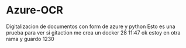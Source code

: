 # Azure-OCR
Digitalizacion de documentos con form de azure y python
Esto es una prueba para ver si gitaction me crea un docker
28 11:47
ok estoy en otra rama y guardo 1230
